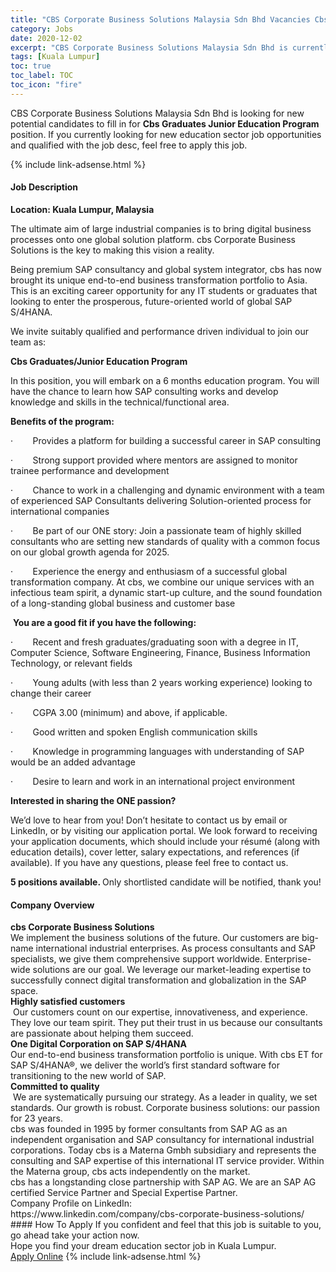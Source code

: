 ```yaml
---
title: "CBS Corporate Business Solutions Malaysia Sdn Bhd Vacancies Cbs Graduates Junior Education Program" 
category: Jobs 
date: 2020-12-02 
excerpt: "CBS Corporate Business Solutions Malaysia Sdn Bhd is currently looking for suitable person to fill in the Cbs Graduates Junior Education Program which positioned at Kuala Lumpur" 
tags: [Kuala Lumpur] 
toc: true 
toc_label: TOC 
toc_icon: "fire" 
--- 
```


<p>CBS Corporate Business Solutions Malaysia Sdn Bhd is looking for new potential candidates to fill in for <b>Cbs Graduates Junior Education Program</b> position. If you currently looking for new education sector job opportunities and qualified with the job desc, feel free to apply this job.
</p>{% include link-adsense.html %} 
 <div><div><div><h4>Job Description</h4></div></div><div><div><span><div><p><strong>Location: Kuala Lumpur, Malaysia</strong></p><p>The ultimate aim of large industrial companies is to bring digital business processes onto one global solution platform. cbs Corporate Business Solutions is the key to making this vision a reality.&#160;&#160;&#160;&#160;&#160;&#160;&#160;&#160;&#160;&#160;&#160;&#160;&#160;&#160;</p><p>Being premium SAP consultancy and global system integrator, cbs has now brought its unique end-to-end business transformation portfolio to Asia. This is an exciting career opportunity for any IT students or graduates that looking to enter the prosperous, future-oriented world of global SAP S/4HANA.</p><p>We invite suitably qualified and performance driven individual to join our team as:</p><p><strong>Cbs Graduates/Junior Education Program</strong></p><p>In this position, you will embark on a 6 months education program.&#160;You will have the chance to learn how SAP consulting works and develop knowledge and skills in the technical/functional area.</p><p><strong>Benefits of the program:</strong></p><p>&#183;&#160;&#160;&#160;&#160;&#160;&#160;&#160;&#160;Provides a platform for building a successful career in SAP consulting</p><p>&#183;&#160;&#160;&#160;&#160;&#160;&#160;&#160;&#160;Strong support provided where mentors are assigned to monitor trainee performance and development</p><p>&#183;&#160;&#160;&#160;&#160;&#160;&#160;&#160;&#160;Chance to work in a challenging and dynamic environment with a team of experienced SAP Consultants delivering Solution-oriented process for international companies</p><p>&#183;&#160;&#160;&#160;&#160;&#160;&#160;&#160;&#160;Be part of our ONE story: Join a passionate team of highly skilled consultants who are setting new standards of quality with a common focus on our global growth agenda for 2025.</p><p>&#183;&#160;&#160;&#160;&#160;&#160;&#160;&#160;&#160;Experience the energy and enthusiasm of a successful global transformation company. At cbs, we combine our unique services with an infectious team spirit, a dynamic start-up culture, and the sound foundation of a long-standing global business and customer base</p><p>&#160;<strong>You are a good fit if you have the following:</strong></p><p>&#183;&#160;&#160;&#160;&#160;&#160;&#160;&#160;&#160;Recent and fresh graduates/graduating soon with a degree in IT, Computer Science, Software Engineering, Finance, Business Information Technology, or relevant fields</p><p>&#183;&#160;&#160;&#160;&#160;&#160;&#160;&#160;&#160;Young adults (with less than 2 years working experience) looking to change their career</p><p>&#183;&#160;&#160;&#160;&#160;&#160;&#160;&#160;&#160;CGPA 3.00 (minimum) and above, if applicable.</p><p>&#183;&#160;&#160;&#160;&#160;&#160;&#160;&#160;&#160;Good written and spoken English communication skills</p><p>&#183;&#160;&#160;&#160;&#160;&#160;&#160;&#160;&#160;Knowledge in programming languages with understanding of SAP would be an added advantage</p><p>&#183;&#160;&#160;&#160;&#160;&#160;&#160;&#160;&#160;Desire to learn and work in an international project environment</p><p><strong>Interested in sharing the ONE passion?</strong></p><p>We&#8217;d love to hear from you! Don&#8217;t hesitate to contact us by email or LinkedIn, or by visiting our application portal. We look forward to receiving your application documents, which should include your r&#233;sum&#233; (along with education details), cover letter, salary expectations, and references (if available). If you have any questions, please feel free to contact us.</p><p><strong>5 positions available. </strong>Only shortlisted candidate will be notified, thank you!</p></div></span></div></div></div> 
<div><div><div><h4>Company Overview</h4></div></div><div><div><span><div><div>
<div>
<div><strong>cbs Corporate Business Solutions</strong></div>
<div>We implement the business solutions of the future. Our customers are big-name international industrial enterprises. As process consultants and SAP specialists, we give them comprehensive support worldwide. Enterprise-wide solutions are our goal. We leverage our market-leading expertise to successfully connect digital transformation and globalization in the SAP space.</div>
<div><strong>Highly satisfied customers</strong></div>
<div>&#160;Our customers count on our expertise, innovativeness, and experience. They love our team spirit. They put their trust in us because our consultants are passionate about helping them succeed.</div>
<div><strong>One Digital Corporation on SAP S/4HANA</strong></div>
<div>Our end-to-end business transformation portfolio is unique. With cbs ET for SAP S/4HANA&#174;, we deliver the world&#8217;s first standard software for transitioning to the new world of SAP.</div>
<div><strong>Committed to quality</strong><br>
&#160;We are systematically pursuing our strategy. As a leader in quality, we set standards. Our growth is robust. Corporate business solutions: our passion for 23 years.</div>
<div>cbs was founded in 1995 by former consultants from SAP AG as an independent organisation and SAP consultancy for international industrial corporations. Today cbs is a Materna Gmbh subsidiary and represents the consulting and SAP expertise of this international IT service provider. Within the Materna group, cbs acts independently on the market.</div>
<div>cbs has a longstanding close partnership with SAP AG. We are an SAP AG certified Service Partner and Special Expertise Partner.</div>
</div>
<div>Company Profile on LinkedIn:</div>
</div>
<div>https://www.linkedin.com/company/cbs-corporate-business-solutions/</div></div></span></div></div></div> 
#### How To Apply 
If you confident and feel that this job is suitable to you, go ahead take your action now. <br/> 
Hope you find your dream education sector job in Kuala Lumpur. <br/> 
<a href="https://www.jobstreet.com.my/en/job/cbs-graduates-junior-education-program-4434901?jobId=jobstreet-my-job-4434901&sectionRank=29&token=0~e326ce51-e675-432f-9064-750f31009504&fr=SRP%20View%20In%20New%20Ta" class="btn btn--info" target="_blank" rel="nofollow noopenner">Apply Online</a> 
{% include link-adsense.html %} 